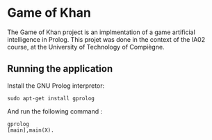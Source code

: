 # Game of Khan

The Game of Khan project is an implmentation of a game artificial intelligence in Prolog.
This projet was done in the context of the IA02 course, at the University of Technology of Compiègne.

## Running the application

Install the GNU Prolog interpretor:

```
sudo apt-get install gprolog
```

And run the following command :

```
gprolog
[main],main(X).
```
